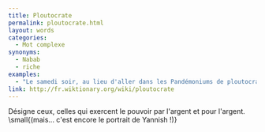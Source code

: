 ```yaml
---
title: Ploutocrate
permalink: ploutocrate.html
layout: words
categories:
  - Mot complexe
synonyms:
  - Nabab
  - riche
examples:
  - "Le samedi soir, au lieu d'aller dans les Pandémoniums de ploutocrates concupiscents, faites donc cette démonstration..."
link: http://fr.wiktionary.org/wiki/ploutocrate
---
```


Désigne ceux, celles qui exercent le pouvoir par l'argent et pour l'argent. \small{(mais... c'est encore le portrait de Yannish !)}
